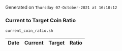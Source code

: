 Generated on `Thursday 07-October-2021 at 16:10:12`

### Current to Target Coin Ratio
`current_coin_ratio.sh`

Date|Current|Target|Ratio
---|---|---|---
